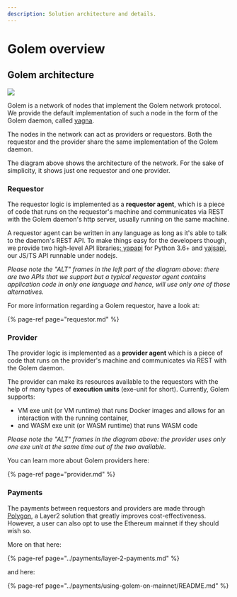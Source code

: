 ```yaml
---
description: Solution architecture and details.
---
```


# Golem overview

## Golem architecture

![](../.gitbook/assets/tutorial-06%20%281%29.jpg)

Golem is a network of nodes that implement the Golem network protocol. We provide the default implementation of such a node in the form of the Golem daemon, called [yagna](https://github.com/golemfactory/yagna).

The nodes in the network can act as providers or requestors. Both the requestor and the provider share the same implementation of the Golem daemon.

The diagram above shows the architecture of the network. For the sake of simplicity, it shows just one requestor and one provider.

### Requestor

The requestor logic is implemented as a **requestor agent**, which is a piece of code that runs on the requestor's machine and communicates via REST with the Golem daemon's http server, usually running on the same machine.

A requestor agent can be written in any language as long as it's able to talk to the daemon's REST API. To make things easy for the developers though, we provide two high-level API libraries[: yapapi](https://github.com/golemfactory/yapapi) for Python 3.6+ and [yajsapi](https://github.com/golemfactory/yajsapi), our JS/TS API runnable under nodejs.

_Please note the "ALT" frames in the left part of the diagram above: there are two APIs that we support but a typical requestor agent contains application code in only one language and hence, will use only one of those alternatives._

For more information regarding a Golem requestor, have a look at:

{% page-ref page="requestor.md" %}

### Provider

The provider logic is implemented as a **provider agent** which is a piece of code that runs on the provider's machine and communicates via REST with the Golem daemon.

The provider can make its resources available to the requestors with the help of many types of **execution units** \(exe-unit for short\). Currently, Golem supports:

* VM exe unit \(or VM runtime\) that runs Docker images and allows for an interaction with the running container,
* and WASM exe unit \(or WASM runtime\) that runs WASM code

_Please note the "ALT" frames in the diagram above: the provider uses only one exe unit at the same time out of the two available._

You can learn more about Golem providers here:

{% page-ref page="provider.md" %}

### Payments

The payments between requestors and providers are made through [Polygon](https://polygon.technology/), a Layer2 solution that greatly improves cost-effectiveness. However, a user can also opt to use the Ethereum mainnet if they should wish so.

More on that here:

{% page-ref page="../payments/layer-2-payments.md" %}

and here:

{% page-ref page="../payments/using-golem-on-mainnet/README.md" %}

